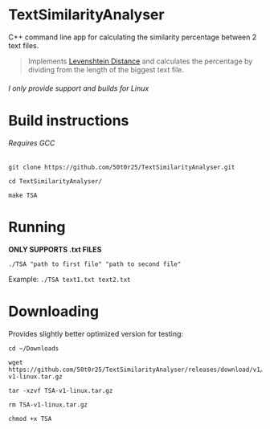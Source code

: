 # TextSimilarityAnalyser
C++ command line app for calculating the similarity percentage between 2 text files.
>Implements [Levenshtein Distance](https://en.wikipedia.org/wiki/Levenshtein_distance) and calculates the percentage by dividing from the length of the biggest text file.

###### I only provide support and builds for Linux

# Build instructions
###### Requires GCC
```
git clone https://github.com/50t0r25/TextSimilarityAnalyser.git

cd TextSimilarityAnalyser/

make TSA

```

# Running
**ONLY SUPPORTS .txt FILES**
```
./TSA "path to first file" "path to second file"
```
Example: `./TSA text1.txt text2.txt`

# Downloading
Provides slightly better optimized version for testing:
```
cd ~/Downloads

wget https://github.com/50t0r25/TextSimilarityAnalyser/releases/download/v1/TSA-v1-linux.tar.gz

tar -xzvf TSA-v1-linux.tar.gz

rm TSA-v1-linux.tar.gz

chmod +x TSA

```
